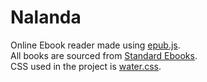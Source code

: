 # Nalanda

Online Ebook reader made using [epub.js](https://github.com/futurepress/epub.js). <br>
All books are sourced from [Standard Ebooks](https://standardebooks.org/). <br>
CSS used in the project is [water.css](https://watercss.kognise.dev/). 
